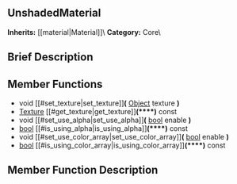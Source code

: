 ##  UnshadedMaterial  
**Inherits:** [[material|Material]]\\
**Category:** Core\\
##  Brief Description  

##  Member Functions 
  * void [[#set_texture|set_texture]]**(** [Object](class_object) texture **)**
  * [Texture](class_texture) [[#get_texture|get_texture]]**(****)** const
  * void [[#set_use_alpha|set_use_alpha]]**(** [bool](class_bool) enable **)**
  * [bool](class_bool) [[#is_using_alpha|is_using_alpha]]**(****)** const
  * void [[#set_use_color_array|set_use_color_array]]**(** [bool](class_bool) enable **)**
  * [bool](class_bool) [[#is_using_color_array|is_using_color_array]]**(****)** const
##  Member Function Description  
